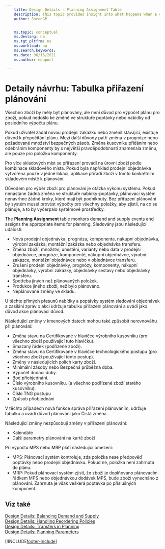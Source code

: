 ```yaml
---
    title: Design Details - Planning Assignment Table
    description: This topic provides insight into what happens when a change in the demand or supply patterns requires that you calculate how you plan for an item.
    author: SorenGP


    ms.topic: conceptual
    ms.devlang: na
    ms.tgt_pltfrm: na
    ms.workload: na
    ms.search.keywords:
    ms.date: 06/15/2021
    ms.author: edupont

---
```

# Detaily návrhu: Tabulka přiřazení plánování
Všechno zboží by měly být plánovány, ale není důvod pro výpočet plánu pro zboží, pokud nedošlo ke změně ve struktuře poptávky nebo nabídky od posledního výpočtu plánu.

Pokud uživatel zadal novou prodejní zakázku nebo změnil stávající, existuje důvod k přepočítání plánu. Mezi další důvody patří změna v prognóze nebo požadované množství bezpečných zásob. Změna kusovníku přidáním nebo odebráním komponenty by s největší pravděpodobností znamenala změnu, ale pouze pro položku komponenty.

Pro více skladových míst se přiřazení provádí na úrovni zboží podle kombinace skladového místa. Pokud byla například prodejní objednávka vytvořena pouze v jedné lokaci, aplikace přiřadí zboží v tomto konkrétním skladovém místě k plánování.

Důvodem pro výběr zboží pro plánování je otázka výkonu systému. Pokud nenastane žádná změna ve struktuře nabídky-poptávky, plánovací systém nenavrhne žádné kroky, které mají být podniknuty. Bez přiřazení plánování by systém musel provést výpočty pro všechny položky, aby zjistil, na co se plánuje, a to by vyčerpalo systémové prostředky.

The **Planning Assignment** table monitors demand and supply events and assigns the appropriate items for planning. Sledovány jsou následující události:

* Nová prodejní objednávka, prognóza, komponenta, nákupní objednávka, výrobní zakázka, montážní zakázka nebo objednávka transferu.
* Změna zboží, množství, umístění, varianty nebo data v prodejní objednávce, prognóze, komponentě, nákupní objednávce, výrobní zakázce, montážní objednávce nebo v objednávce transferu.
* Zrušení prodejní objednávky, prognózy, komponenty, nákupní objednávky, výrobní zakázky, objednávky sestavy nebo objednávky transferu.
* Spotřeba jiných než plánovaných položek.
* Produkce jiného zboží, než bylo plánováno.
* Neplánované změny ve skladu.

U těchto přímých přesunů nabídky a poptávky systém sledování objednávek a zasílání zpráv o akci udržuje tabulku přiřazení plánování a uvádí jako důvod akce plánovací důvod.

Následující změny v kmenových datech mohou také způsobit nerovnováhu při plánování:

* Změna stavu na Certifikované v hlavičce výrobního kusovníku (pro všechno zboží používající tuto hlavičku).
* Smazaný řádek (podřízené zboží).
* Změna stavu na Certifikované v hlavičce technologického postupu (pro všechno zboží používající tento postup).
* Změny v následujících polích karty zboží.
* Minimální zásoby nebo Bezpečná průběžná doba.
* Výpočet dodací doby.
* Bod přiobjednání.
* Číslo výrobního kusovníku. (a všechno podřízené zboží starého kusovníku).
* Číslo TNG postupu
* Způsob přiobjednání

V těchto případech nová funkce správa přiřazení plánováním, udržuje tabulku a uvádí důvod plánování jako Čistá změna.

Následující změny nezpůsobují změny v přiřazení plánování:

* Kalendáře
* Další parametry plánování na kartě zboží

Při výpočtu MPS nebo MRP platí následující omezení:

* MPS: Plánovací systém kontroluje, zda položka nese předpověď poptávky nebo prodejní objednávku. Pokud ne, položka není zahrnuta do plánu.
* MRP: Pokud plánovací systém zjistí, že zboží je doplňováno plánovacím řádkem MPS nebo objednávkou dodávek MPS, bude zboží vynecháno z plánování. Zahrnuta je však veškerá poptávka po příslušných komponent.

## Viz také
[Design Details: Balancing Demand and Supply](design-details-balancing-demand-and-supply.md)   
[Design Details: Handling Reordering Policies](design-details-handling-reordering-policies.md)   
[Design Details: Transfers in Planning](design-details-transfers-in-planning.md)   
[Design Details: Planning Parameters](design-details-planning-parameters.md)


[!INCLUDE[footer-include](includes/footer-banner.md)]